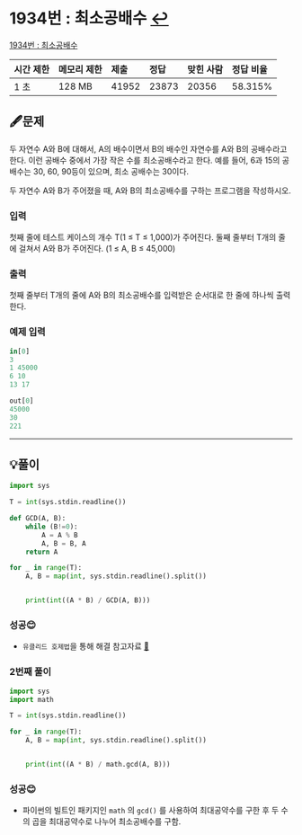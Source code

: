 # 1934번 : 최소공배수 [↩](../../acmicpc)

[1934번 : 최소공배수](https://www.acmicpc.net/problem/1934)

| 시간 제한 | 메모리 제한 | 제출  | 정답  | 맞힌 사람 | 정답 비율 |
| :-------- | :---------- | :---- | :---- | :-------- | :-------- |
| 1 초      | 128 MB      | 41952 | 23873 | 20356     | 58.315%   |

## 🖋️문제

두 자연수 A와 B에 대해서, A의 배수이면서 B의 배수인 자연수를 A와 B의 공배수라고 한다. 이런 공배수 중에서 가장 작은 수를 최소공배수라고 한다. 예를 들어, 6과 15의 공배수는 30, 60, 90등이 있으며, 최소 공배수는 30이다.

두 자연수 A와 B가 주어졌을 때, A와 B의 최소공배수를 구하는 프로그램을 작성하시오.

### 입력

첫째 줄에 테스트 케이스의 개수 T(1 ≤ T ≤ 1,000)가 주어진다. 둘째 줄부터 T개의 줄에 걸쳐서 A와 B가 주어진다. (1 ≤ A, B ≤ 45,000)

### 출력

첫째 줄부터 T개의 줄에 A와 B의 최소공배수를 입력받은 순서대로 한 줄에 하나씩 출력한다.

### 예제 입력

```python
in[0]
3
1 45000
6 10
13 17

out[0]
45000
30
221
```

---

## 💡풀이

```python
import sys

T = int(sys.stdin.readline())

def GCD(A, B):
    while (B!=0):
        A = A % B
        A, B = B, A
    return A

for _ in range(T):
    A, B = map(int, sys.stdin.readline().split())


    print(int((A * B) / GCD(A, B)))
```

###  성공😊

* `유클리드 호제법`을 통해 해결 참고자료 [📌](https://imkh.dev/algorithm-gcd-lcm/)

### 2번째 풀이
```python
import sys
import math

T = int(sys.stdin.readline())

for _ in range(T):
    A, B = map(int, sys.stdin.readline().split())


    print(int((A * B) / math.gcd(A, B)))
```

###  성공😊

* 파이썬의 빌트인 패키지인 `math` 의  `gcd()` 를 사용하여 최대공약수를 구한 후 두 수의 곱을 최대공약수로 나누어 최소공배수를 구함.